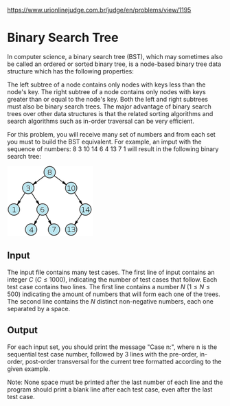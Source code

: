 https://www.urionlinejudge.com.br/judge/en/problems/view/1195

# Binary Search Tree

In computer science, a binary search tree (BST), which may sometimes also be
called an ordered or sorted binary tree, is a node-based binary tree data
structure which has the following properties:

The left subtree of a node contains only nodes with keys less than the node's
key. The right subtree of a node contains only nodes with keys greater than or
equal to the node's key. Both the left and right subtrees must also be binary
search trees. The major advantage of binary search trees over other data
structures is that the related sorting algorithms and search algorithms such
as in-order traversal can be very efficient.

For this problem, you will receive many set of numbers and from each set you
must to build the BST equivalent. For example, an imput with the sequence of
numbers: 8 3 10 14 6 4 13 7 1 will result in the following binary search tree:

![](imgs/UOJ_1195.png)

## Input

The input file contains many test cases. The first line of input contains an
integer $C$ ($C \leq 1000$), indicating the number of test cases that follow.
Each test case contains two lines. The first line contains a number $N$ ($1
\leq N \leq 500$) indicating the amount of numbers that will form each one of
the trees. The second line contains the $N$ distinct non-negative numbers,
each one separated by a space.

## Output

For each input set, you should print the message "Case n:", where n is the
sequential test case number, followed by 3 lines with the pre-order, in-order,
post-order transversal for the current tree formatted according to the given
example.

Note: None space must be printed after the last number of each line and the
program should print a blank line after each test case, even after the last
test case.
